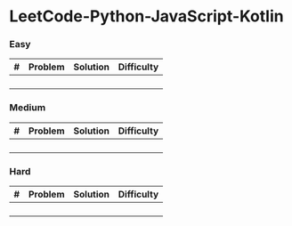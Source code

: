 # LeetCode-Python-JavaScript-Kotlin


### Easy

| #        | Problem              | Solution              |  Difficulty        |
|----------|----------------------|-----------------------|--------------------|
|          |                      |                       |                    |
|          |                      |                       |                    |
|          |                      |                       |                    |
|          |                      |                       |                    |


### Medium

| #        | Problem              | Solution              |  Difficulty        |
|----------|----------------------|-----------------------|--------------------|
|          |                      |                       |                    |
|          |                      |                       |                    |
|          |                      |                       |                    |
|          |                      |                       |                    |


### Hard

| #        | Problem              | Solution              |  Difficulty        |
|----------|----------------------|-----------------------|--------------------|
|          |                      |                       |                    |
|          |                      |                       |                    |
|          |                      |                       |                    |
|          |                      |                       |                    |